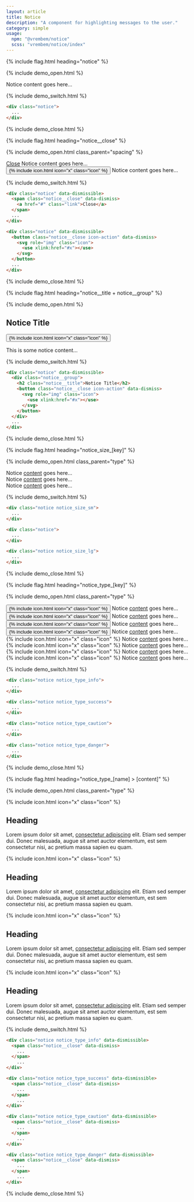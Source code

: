 ```yaml
---
layout: article
title: Notice
description: "A component for highlighting messages to the user."
category: simple
usage:
  npm: "@vrembem/notice"
  scss: "vrembem/notice/index"
---
```


{% include flag.html heading="notice" %}

{% include demo_open.html %}

<div class="notice">
  Notice content goes here...
</div>

{% include demo_switch.html %}

```html
<div class="notice">
  ...
</div>
```

{% include demo_close.html %}

{% include flag.html heading="notice__close" %}

{% include demo_open.html class_parent="spacing" %}

<div class="notice" data-dismissible>
  <span class="notice__close" data-dismiss>
    <a href="#" class="link">Close</a>
  </span>
  Notice content goes here...
</div>

<div class="notice" data-dismissible>
  <button class="notice__close icon-action" data-dismiss>
  {% include icon.html icon="x" class="icon" %}
  </button>
  Notice content goes here...
</div>

{% include demo_switch.html %}

```html
<div class="notice" data-dismissible>
  <span class="notice__close" data-dismiss>
    <a href="#" class="link">Close</a>
  </span>
  ...
</div>

<div class="notice" data-dismissible>
  <button class="notice__close icon-action" data-dismiss>
    <svg role="img" class="icon">
      <use xlink:href="#x"></use>
    </svg>
  </button>
  ...
</div>
```

{% include demo_close.html %}

{% include flag.html heading="notice__title + notice__group" %}

{% include demo_open.html %}

<div class="notice" data-dismissible>
  <div class="notice__group">
    <h2 class="notice__title">Notice Title</h2>
    <button class="notice__close icon-action" data-dismiss>
      {% include icon.html icon="x" class="icon" %}
    </button>
  </div>
  <p>This is some notice content...</p>
</div>

{% include demo_switch.html %}

```html
<div class="notice" data-dismissible>
  <div class="notice__group">
    <h2 class="notice__title">Notice Title</h2>
    <button class="notice__close icon-action" data-dismiss>
      <svg role="img" class="icon">
        <use xlink:href="#x"></use>
      </svg>
    </button>
  </div>
  ...
</div>
```

{% include demo_close.html %}

{% include flag.html heading="notice_size_[key]" %}

{% include demo_open.html class_parent="type" %}

<div class="notice notice_size_sm" data-dismissible>
  Notice <a href="#">content</a> goes here...
</div>

<div class="notice" data-dismissible>
  Notice <a href="#">content</a> goes here...
</div>

<div class="notice notice_size_lg" data-dismissible>
  Notice <a href="#">content</a> goes here...
</div>

{% include demo_switch.html %}

```html
<div class="notice notice_size_sm">
  ...
</div>

<div class="notice">
  ...
</div>

<div class="notice notice_size_lg">
  ...
</div>
```

{% include demo_close.html %}

{% include flag.html heading="notice_type_[key]" %}

{% include demo_open.html class_parent="type" %}

<div class="notice notice_type_primary" data-dismissible>
  <button class="notice__close icon-action" data-dismiss>
  {% include icon.html icon="x" class="icon" %}
  </button>
  Notice <a href="#">content</a> goes here...
</div>

<div class="notice notice_type_secondary" data-dismissible>
  <button class="notice__close icon-action" data-dismiss>
  {% include icon.html icon="x" class="icon" %}
  </button>
  Notice <a href="#">content</a> goes here...
</div>

<div class="notice notice_type_shade" data-dismissible>
  <button class="notice__close icon-action" data-dismiss>
  {% include icon.html icon="x" class="icon" %}
  </button>
  Notice <a href="#">content</a> goes here...
</div>

<div class="notice notice_type_dark" data-dismissible>
  <button class="notice__close icon-action icon-action_color_invert" data-dismiss>
  {% include icon.html icon="x" class="icon" %}
  </button>
  Notice <a href="#">content</a> goes here...
</div>

<div class="notice notice_type_info" data-dismissible>
  <span class="notice__close" data-dismiss>
  {% include icon.html icon="x" class="icon" %}
  </span>
  Notice <a href="#">content</a> goes here...
</div>

<div class="notice notice_type_success" data-dismissible>
  <span class="notice__close" data-dismiss>
  {% include icon.html icon="x" class="icon" %}
  </span>
  Notice <a href="#">content</a> goes here...
</div>

<div class="notice notice_type_caution" data-dismissible>
  <span class="notice__close" data-dismiss>
  {% include icon.html icon="x" class="icon" %}
  </span>
  Notice <a href="#">content</a> goes here...
</div>

<div class="notice notice_type_danger" data-dismissible>
  <span class="notice__close" data-dismiss>
  {% include icon.html icon="x" class="icon" %}
  </span>
  Notice <a href="#">content</a> goes here...
</div>

{% include demo_switch.html %}

```html
<div class="notice notice_type_info">
  ...
</div>

<div class="notice notice_type_success">
  ...
</div>

<div class="notice notice_type_caution">
  ...
</div>

<div class="notice notice_type_danger">
  ...
</div>
```

{% include demo_close.html %}

{% include flag.html heading="notice_type_[name] > [content]" %}

{% include demo_open.html class_parent="type" %}

<div class="notice notice_type_info" data-dismissible>
  <span class="notice__close" data-dismiss>
  {% include icon.html icon="x" class="icon" %}
  </span>
  <h2 class="notice__title">Heading</h2>
  <p>Lorem ipsum dolor sit amet, <a href="#">consectetur adipiscing</a> elit. Etiam sed semper dui. Donec malesuada, augue sit amet auctor elementum, est sem consectetur nisi, ac pretium massa sapien eu quam.</p>
</div>

<div class="notice notice_type_success" data-dismissible>
  <span class="notice__close" data-dismiss>
  {% include icon.html icon="x" class="icon" %}
  </span>
  <h2 class="notice__title">Heading</h2>
  <p>Lorem ipsum dolor sit amet, <a href="#">consectetur adipiscing</a> elit. Etiam sed semper dui. Donec malesuada, augue sit amet auctor elementum, est sem consectetur nisi, ac pretium massa sapien eu quam.</p>
</div>

<div class="notice notice_type_caution" data-dismissible>
  <span class="notice__close" data-dismiss>
  {% include icon.html icon="x" class="icon" %}
  </span>
  <h2 class="notice__title">Heading</h2>
  <p>Lorem ipsum dolor sit amet, <a href="#">consectetur adipiscing</a> elit. Etiam sed semper dui. Donec malesuada, augue sit amet auctor elementum, est sem consectetur nisi, ac pretium massa sapien eu quam.</p>
</div>

<div class="notice notice_type_danger" data-dismissible>
  <span class="notice__close" data-dismiss>
  {% include icon.html icon="x" class="icon" %}
  </span>
  <h2 class="notice__title">Heading</h2>
  <p>Lorem ipsum dolor sit amet, <a href="#">consectetur adipiscing</a> elit. Etiam sed semper dui. Donec malesuada, augue sit amet auctor elementum, est sem consectetur nisi, ac pretium massa sapien eu quam.</p>
</div>

{% include demo_switch.html %}

```html
<div class="notice notice_type_info" data-dismissible>
  <span class="notice__close" data-dismiss>
    ...
  </span>
    ...
</div>

<div class="notice notice_type_success" data-dismissible>
  <span class="notice__close" data-dismiss>
    ...
  </span>
    ...
</div>

<div class="notice notice_type_caution" data-dismissible>
  <span class="notice__close" data-dismiss>
    ...
  </span>
    ...
</div>

<div class="notice notice_type_danger" data-dismissible>
  <span class="notice__close" data-dismiss>
    ...
  </span>
    ...
</div>
```

{% include demo_close.html %}
